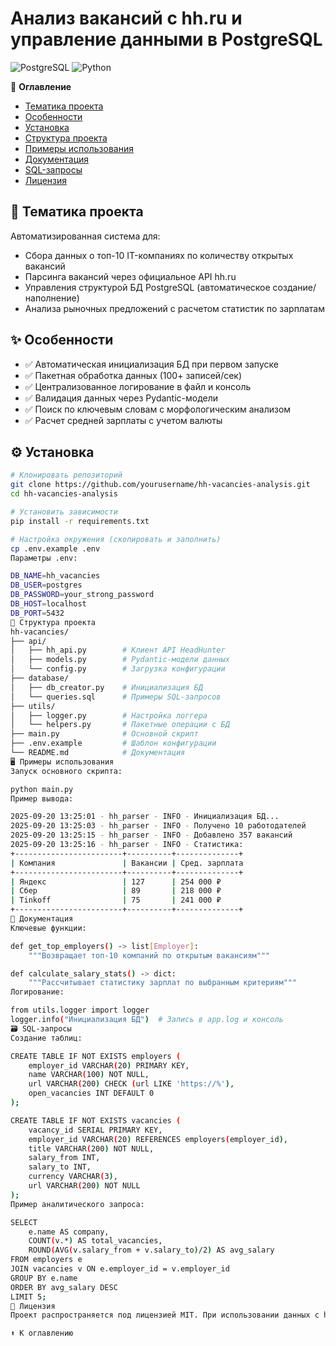 # Анализ вакансий с hh.ru и управление данными в PostgreSQL
![PostgreSQL](https://img.shields.io/badge/PostgreSQL-16+-blue)
![Python](https://img.shields.io/badge/Python-3.11%2B-yellowgreen)

📖 **Оглавление**
- [Тематика проекта](#-тематика-проекта)
- [Особенности](#-особенности)
- [Установка](#-установка)
- [Структура проекта](#-структура-проекта)
- [Примеры использования](#-примеры-использования)
- [Документация](#-документация)
- [SQL-запросы](#-sql-запросы)
- [Лицензия](#-лицензия)

## 🎯 Тематика проекта
Автоматизированная система для:
- Сбора данных о топ-10 IT-компаниях по количеству открытых вакансий
- Парсинга вакансий через официальное API hh.ru
- Управления структурой БД PostgreSQL (автоматическое создание/наполнение)
- Анализа рыночных предложений с расчетом статистик по зарплатам

## ✨ Особенности
- ✅ Автоматическая инициализация БД при первом запуске
- ✅ Пакетная обработка данных (100+ записей/сек)
- ✅ Централизованное логирование в файл и консоль
- ✅ Валидация данных через Pydantic-модели
- ✅ Поиск по ключевым словам с морфологическим анализом
- ✅ Расчет средней зарплаты с учетом валюты

## ⚙️ Установка
```bash
# Клонировать репозиторий
git clone https://github.com/yourusername/hh-vacancies-analysis.git
cd hh-vacancies-analysis

# Установить зависимости
pip install -r requirements.txt

# Настройка окружения (скопировать и заполнить)
cp .env.example .env
Параметры .env:

DB_NAME=hh_vacancies
DB_USER=postgres
DB_PASSWORD=your_strong_password
DB_HOST=localhost
DB_PORT=5432
📁 Структура проекта
hh-vacancies/
├── api/
│   ├── hh_api.py        # Клиент API HeadHunter
│   ├── models.py        # Pydantic-модели данных
│   └── config.py        # Загрузка конфигурации
├── database/
│   ├── db_creator.py    # Инициализация БД
│   └── queries.sql      # Примеры SQL-запросов
├── utils/
│   ├── logger.py        # Настройка логгера
│   └── helpers.py       # Пакетные операции с БД
├── main.py              # Основной скрипт
├── .env.example         # Шаблон конфигурации
└── README.md            # Документация
🖥 Примеры использования
Запуск основного скрипта:

python main.py
Пример вывода:

2025-09-20 13:25:01 - hh_parser - INFO - Инициализация БД...
2025-09-20 13:25:03 - hh_parser - INFO - Получено 10 работодателей
2025-09-20 13:25:15 - hh_parser - INFO - Добавлено 357 вакансий
2025-09-20 13:25:16 - hh_parser - INFO - Статистика:
+------------------------+----------+--------------+
| Компания               | Вакансии | Сред. зарплата
+------------------------+----------+--------------+
| Яндекс                 | 127      | 254 000 ₽
| Сбер                   | 89       | 218 000 ₽
| Tinkoff                | 75       | 241 000 ₽
+------------------------+----------+--------------+
📝 Документация
Ключевые функции:

def get_top_employers() -> list[Employer]:
    """Возвращает топ-10 компаний по открытым вакансиям"""

def calculate_salary_stats() -> dict:
    """Рассчитывает статистику зарплат по выбранным критериям"""
Логирование:

from utils.logger import logger
logger.info("Инициализация БД")  # Запись в app.log и консоль
🗃 SQL-запросы
Создание таблиц:

CREATE TABLE IF NOT EXISTS employers (
    employer_id VARCHAR(20) PRIMARY KEY,
    name VARCHAR(100) NOT NULL,
    url VARCHAR(200) CHECK (url LIKE 'https://%'),
    open_vacancies INT DEFAULT 0
);

CREATE TABLE IF NOT EXISTS vacancies (
    vacancy_id SERIAL PRIMARY KEY,
    employer_id VARCHAR(20) REFERENCES employers(employer_id),
    title VARCHAR(200) NOT NULL,
    salary_from INT,
    salary_to INT,
    currency VARCHAR(3),
    url VARCHAR(200) NOT NULL
);
Пример аналитического запроса:

SELECT 
    e.name AS company,
    COUNT(v.*) AS total_vacancies,
    ROUND(AVG(v.salary_from + v.salary_to)/2) AS avg_salary
FROM employers e
JOIN vacancies v ON e.employer_id = v.employer_id
GROUP BY e.name
ORDER BY avg_salary DESC
LIMIT 5;
📜 Лицензия
Проект распространяется под лицензией MIT. При использовании данных с hh.ru соблюдайте правила API.

⬆️ К оглавлению
